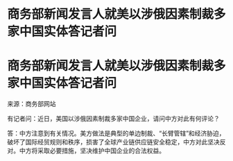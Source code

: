 # 商务部新闻发言人就美以涉俄因素制裁多家中国实体答记者问

# 商务部新闻发言人就美以涉俄因素制裁多家中国实体答记者问

来源：商务部网站

有记者问：近日，美国以涉俄因素制裁多家中国企业，请问中方对此有何评论？

答：中方注意到有关情况。美方做法是典型的单边制裁、“长臂管辖”和经济胁迫，破坏了国际经贸规则和秩序，损害了全球产业链供应链安全稳定，中方对此坚决反对。中方将采取必要措施，坚决维护中国企业的合法权益。

